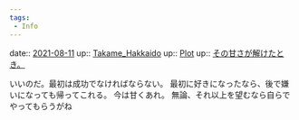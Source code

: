 ```yaml
---
tags:
 - Info
---
```


date:: [2021-08-11](Daily_Note/2021-08-11.md)
up:: [Takame_Hakkaido](Bar/Novel/Nacaria/Takame_Hakkaido.md)
up:: [Plot](Bar/Novel/Chaos/Plot.md)
up:: [その甘さが解けたとき。](その甘さが解けたとき。.md)

いいのだ。最初は成功でなければならない。
最初に好きになったなら、後で嫌いになっても帰ってこれる。
今は甘くあれ。
無論、それ以上を望むなら自らでやってもらうがね
